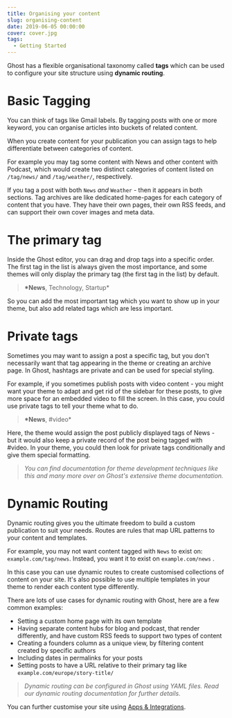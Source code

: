 ```yaml
---
title: Organising your content
slug: organising-content
date: 2019-06-05 00:00:00
cover: cover.jpg
tags:
  - Getting Started
---
```


Ghost has a flexible organisational taxonomy called **tags** which can be used to configure your site structure using **dynamic routing**.

# Basic Tagging

You can think of tags like Gmail labels. By tagging posts with one or more keyword, you can organise articles into buckets of related content.

When you create content for your publication you can assign tags to help differentiate between categories of content.

For example you may tag some content with News and other content with Podcast, which would create two distinct categories of content listed on `/tag/news/` and `/tag/weather/`, respectively.

If you tag a post with both `News` _and_ `Weather` - then it appears in both sections. Tag archives are like dedicated home-pages for each category of content that you have. They have their own pages, their own RSS feeds, and can support their own cover images and meta data.

# The primary tag

Inside the Ghost editor, you can drag and drop tags into a specific order. The first tag in the list is always given the most importance, and some themes will only display the primary tag (the first tag in the list) by default.

> **\*News**, Technology, Startup\*

So you can add the most important tag which you want to show up in your theme, but also add related tags which are less important.

# Private tags

Sometimes you may want to assign a post a specific tag, but you don't necessarily want that tag appearing in the theme or creating an archive page. In Ghost, hashtags are private and can be used for special styling.

For example, if you sometimes publish posts with video content - you might want your theme to adapt and get rid of the sidebar for these posts, to give more space for an embedded video to fill the screen. In this case, you could use private tags to tell your theme what to do.

> **\*News**, #video\*

Here, the theme would assign the post publicly displayed tags of News - but it would also keep a private record of the post being tagged with #video. In your theme, you could then look for private tags conditionally and give them special formatting.

> _You can find documentation for theme development techniques like this and many more over on Ghost's extensive theme documentation._

# Dynamic Routing

Dynamic routing gives you the ultimate freedom to build a custom publication to suit your needs. Routes are rules that map URL patterns to your content and templates.

For example, you may not want content tagged with `News` to exist on: `example.com/tag/news`. Instead, you want it to exist on `example.com/news` .

In this case you can use dynamic routes to create customised collections of content on your site. It's also possible to use multiple templates in your theme to render each content type differently.

There are lots of use cases for dynamic routing with Ghost, here are a few common examples:

- Setting a custom home page with its own template
- Having separate content hubs for blog and podcast, that render differently, and have custom RSS feeds to support two types of content
- Creating a founders column as a unique view, by filtering content created by specific authors
- Including dates in permalinks for your posts
- Setting posts to have a URL relative to their primary tag like `example.com/europe/story-title/`

> _Dynamic routing can be configured in Ghost using YAML files. Read our dynamic routing documentation for further details._

You can further customise your site using [Apps & Integrations]().
